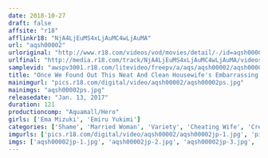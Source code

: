 ```yaml
---
date: 2018-10-27
draft: false
affsite: "r18"
afflinkr18: "NjA4LjEuMS4xLjAuMC4wLjAuMA"
url: "aqsh00002"
urloriginal: "http://www.r18.com/videos/vod/movies/detail/-/id=aqsh00002"
urlfinal: "http://media.r18.com/track/NjA4LjEuMS4xLjAuMC4wLjAuMA/videos/vod/movies/detail/-/id=aqsh00002"
samplevid: "awspv3001.r18.com/litevideo/freepv/a/aqs/aqsh00002/aqsh00002_dmb_w.mp4"
title: "Once We Found Out This Neat And Clean Housewife's Embarrassing Secret, She Was Forced To Obediently Fuck Wherever We Wanted, Even In Public, As She Became A Lustful And Horny Bitch While Trying To Keep Her Screams Of Pleasure Quiet Ema Mizuki Emilu Yukimi"
mainimgurl: "pics.r18.com/digital/video/aqsh00002/aqsh00002ps.jpg"
mainimgs: "aqsh00002ps.jpg"
releasedate: "Jan. 13, 2017"
duration: 121
productioncomp: "Aquamall/Hero"
girls: ['Ema Mizuki', 'Emiru Yukimi']
categories: ['Shame', 'Married Woman', 'Variety', 'Cheating Wife', 'Creampie', 'Hi-Def']
imgurls: ['pics.r18.com/digital/video/aqsh00002/aqsh00002jp-1.jpg', 'pics.r18.com/digital/video/aqsh00002/aqsh00002jp-2.jpg', 'pics.r18.com/digital/video/aqsh00002/aqsh00002jp-3.jpg', 'pics.r18.com/digital/video/aqsh00002/aqsh00002jp-4.jpg', 'pics.r18.com/digital/video/aqsh00002/aqsh00002jp-5.jpg', 'pics.r18.com/digital/video/aqsh00002/aqsh00002jp-6.jpg', 'pics.r18.com/digital/video/aqsh00002/aqsh00002jp-7.jpg', 'pics.r18.com/digital/video/aqsh00002/aqsh00002jp-8.jpg', 'pics.r18.com/digital/video/aqsh00002/aqsh00002jp-9.jpg', 'pics.r18.com/digital/video/aqsh00002/aqsh00002jp-10.jpg', 'pics.r18.com/digital/video/aqsh00002/aqsh00002jp-11.jpg', 'pics.r18.com/digital/video/aqsh00002/aqsh00002jp-12.jpg', 'pics.r18.com/digital/video/aqsh00002/aqsh00002jp-13.jpg', 'pics.r18.com/digital/video/aqsh00002/aqsh00002jp-14.jpg', 'pics.r18.com/digital/video/aqsh00002/aqsh00002jp-15.jpg', 'pics.r18.com/digital/video/aqsh00002/aqsh00002jp-16.jpg', 'pics.r18.com/digital/video/aqsh00002/aqsh00002jp-17.jpg', 'pics.r18.com/digital/video/aqsh00002/aqsh00002jp-18.jpg', 'pics.r18.com/digital/video/aqsh00002/aqsh00002jp-19.jpg', 'pics.r18.com/digital/video/aqsh00002/aqsh00002jp-20.jpg']
imgs: ['aqsh00002jp-1.jpg', 'aqsh00002jp-2.jpg', 'aqsh00002jp-3.jpg', 'aqsh00002jp-4.jpg', 'aqsh00002jp-5.jpg', 'aqsh00002jp-6.jpg', 'aqsh00002jp-7.jpg', 'aqsh00002jp-8.jpg', 'aqsh00002jp-9.jpg', 'aqsh00002jp-10.jpg', 'aqsh00002jp-11.jpg', 'aqsh00002jp-12.jpg', 'aqsh00002jp-13.jpg', 'aqsh00002jp-14.jpg', 'aqsh00002jp-15.jpg', 'aqsh00002jp-16.jpg', 'aqsh00002jp-17.jpg', 'aqsh00002jp-18.jpg', 'aqsh00002jp-19.jpg', 'aqsh00002jp-20.jpg']
---
```

